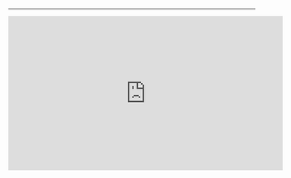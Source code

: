 ﻿
---
<iframe width="560" height="315" src="https://www.youtube.com/embed/lHCkgwszacM?list=PL1DEQjXG2xnKzD8ASzFC1KFYHRQKVk2nC" frameborder="0" allowfullscreen></iframe>